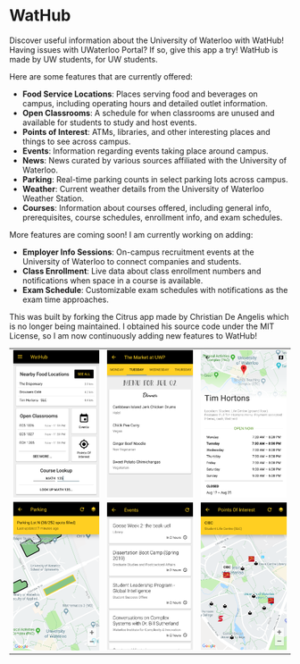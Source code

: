 # WatHub

Discover useful information about the University of Waterloo with WatHub! Having issues with UWaterloo Portal? If so, give this app a try! WatHub is made by UW students, for UW students.

Here are some features that are currently offered:
- <b>Food Service Locations</b>: Places serving food and beverages on campus, including operating hours and detailed outlet information.
- <b>Open Classrooms</b>: A schedule for when classrooms are unused and available for students to study and host events.
- <b>Points of Interest</b>: ATMs, libraries, and other interesting places and things to see across campus.
- <b>Events</b>: Information regarding events taking place around campus.
- <b>News</b>: News curated by various sources affiliated with the University of Waterloo.
- <b>Parking</b>: Real-time parking counts in select parking lots across campus.
- <b>Weather</b>: Current weather details from the University of Waterloo Weather Station.
- <b>Courses</b>: Information about courses offered, including general info, prerequisites, course schedules, enrollment info, and exam schedules.

More features are coming soon! I am currently working on adding:
- <b>Employer Info Sessions</b>: On-campus recruitment events at the University of Waterloo to connect companies and students.
- <b>Class Enrollment</b>: Live data about class enrollment numbers and notifications when space in a course is available.
- <b>Exam Schedule</b>: Customizable exam schedules with notifications as the exam time approaches.

This was built by forking the Citrus app made by Christian De Angelis which is no longer being maintained. I obtained his source code under the MIT License, so I am now continuously adding new features to WatHub!
        
<table> 
	<tr> 
		<td> <img src="docs/screenshot_1.PNG"> </td>
        <td> <img src="docs/screenshot_2.PNG"> </td>
        <td> <img src="docs/screenshot_3.PNG"> </td>
	</tr>
	<tr> 
		<td> <img src="docs/screenshot_4.PNG"> </td>
        <td> <img src="docs/screenshot_5.PNG"> </td>
        <td> <img src="docs/screenshot_6.PNG"> </td>
	</tr>
</table>



